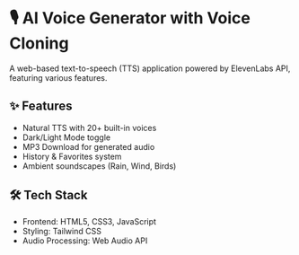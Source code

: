 # 🎙️ AI Voice Generator with Voice Cloning

A web-based text-to-speech (TTS) application powered by ElevenLabs API, featuring various features.

## ✨ Features
- Natural TTS with 20+ built-in voices
- Dark/Light Mode toggle
- MP3 Download for generated audio
- History & Favorites system
- Ambient soundscapes (Rain, Wind, Birds)

## 🛠️ Tech Stack
- Frontend: HTML5, CSS3, JavaScript
- Styling: Tailwind CSS
- Audio Processing: Web Audio API
